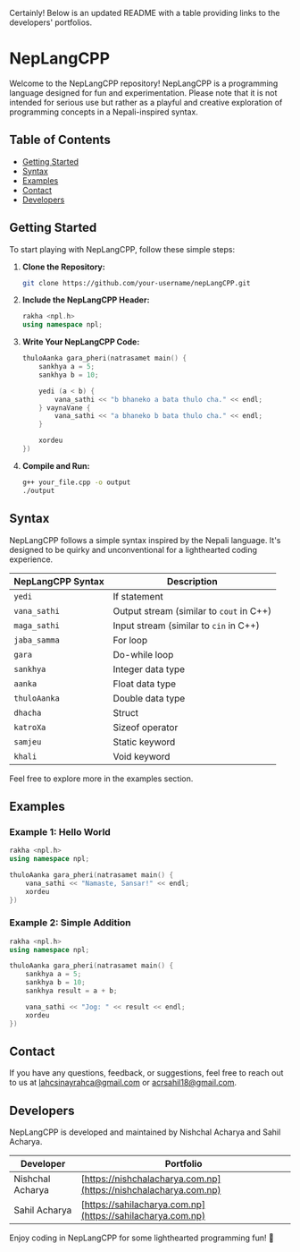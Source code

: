 Certainly! Below is an updated README with a table providing links to the developers' portfolios.

# NepLangCPP

Welcome to the NepLangCPP repository! NepLangCPP is a programming language designed for fun and experimentation. Please note that it is not intended for serious use but rather as a playful and creative exploration of programming concepts in a Nepali-inspired syntax.

## Table of Contents
- [Getting Started](#getting-started)
- [Syntax](#syntax)
- [Examples](#examples)
- [Contact](#contact)
- [Developers](#developers)

## Getting Started

To start playing with NepLangCPP, follow these simple steps:

1. **Clone the Repository:**
   ```bash
   git clone https://github.com/your-username/nepLangCPP.git
   ```

2. **Include the NepLangCPP Header:**
   ```cpp
   rakha <npl.h>
   using namespace npl;
   ```

3. **Write Your NepLangCPP Code:**
   ```cpp
   thuloAanka gara_pheri(natrasamet main() {
       sankhya a = 5;
       sankhya b = 10;

       yedi (a < b) {
           vana_sathi << "b bhaneko a bata thulo cha." << endl;
       } vaynaVane {
           vana_sathi << "a bhaneko b bata thulo cha." << endl;
       }

       xordeu
   })
   ```

4. **Compile and Run:**
   ```bash
   g++ your_file.cpp -o output
   ./output
   ```

## Syntax

NepLangCPP follows a simple syntax inspired by the Nepali language. It's designed to be quirky and unconventional for a lighthearted coding experience.

| NepLangCPP Syntax | Description                                |
| ----------------- | ------------------------------------------ |
| `yedi`            | If statement                               |
| `vana_sathi`      | Output stream (similar to `cout` in C++)   |
| `maga_sathi`      | Input stream (similar to `cin` in C++)    |
| `jaba_samma`      | For loop                                   |
| `gara`            | Do-while loop                              |
| `sankhya`         | Integer data type                          |
| `aanka`           | Float data type                            |
| `thuloAanka`      | Double data type                           |
| `dhacha`          | Struct                                     |
| `katroXa`         | Sizeof operator                            |
| `samjeu`          | Static keyword                             |
| `khali`           | Void keyword                               |

Feel free to explore more in the examples section.

## Examples

### Example 1: Hello World
```cpp
rakha <npl.h>
using namespace npl;

thuloAanka gara_pheri(natrasamet main() {
    vana_sathi << "Namaste, Sansar!" << endl;
    xordeu
})
```

### Example 2: Simple Addition
```cpp
rakha <npl.h>
using namespace npl;

thuloAanka gara_pheri(natrasamet main() {
    sankhya a = 5;
    sankhya b = 10;
    sankhya result = a + b;

    vana_sathi << "Jog: " << result << endl;
    xordeu
})
```

## Contact

If you have any questions, feedback, or suggestions, feel free to reach out to us at [lahcsinayrahca@gmail.com](mailto:lahcsinayrahca@gmail.com) or [acrsahil18@gmail.com](mailto:acrsahil18@gmail.com).

## Developers

NepLangCPP is developed and maintained by Nishchal Acharya and Sahil Acharya.

| Developer         | Portfolio                                  |
| ----------------- | ------------------------------------------ |
| Nishchal Acharya  | [https://nishchalacharya.com.np](https://nishchalacharya.com.np)  |
| Sahil Acharya     | [https://sahilacharya.com.np](https://sahilacharya.com.np) |

Enjoy coding in NepLangCPP for some lighthearted programming fun! 🎉
